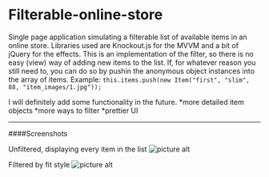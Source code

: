 # Filterable-online-store

Single page application simulating a filterable list of available items in an online store. 
Libraries used are Knockout.js for the MVVM and a bit of jQuery for the effects.
This is an implementation of the filter, so there is no easy (view) way of adding new items to the list.
If, for whatever reason you still need to, you can do so by pushin the anonymous object instances into the array of items.
Example: `this.items.push(new Item("first", "slim", 88, "item_images/1.jpg"));`

I will definitely add some functionality in the future.
*more detailed item objects
*more ways to filter
*prettier UI
____

####Screenshots

Unfiltered, displaying every item in the list
![picture alt](https://raw.githubusercontent.com/Dauta/Filterable-online-store/master/screenshots/screenshot1.jpg)

Filtered by fit style
![picture alt](https://raw.githubusercontent.com/Dauta/Filterable-online-store/master/screenshots/screenshot2.jpg)
